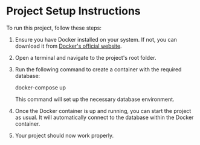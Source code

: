 # Project Setup Instructions

To run this project, follow these steps:

1. Ensure you have Docker installed on your system. If not, you can download it from [Docker's official website](https://www.docker.com/get-started).

2. Open a terminal and navigate to the project's root folder.

3. Run the following command to create a container with the required database:
   
   docker-compose up

   This command will set up the necessary database environment.

4. Once the Docker container is up and running, you can start the project as usual. It will automatically connect to the database within the Docker container.

5. Your project should now work properly. 
